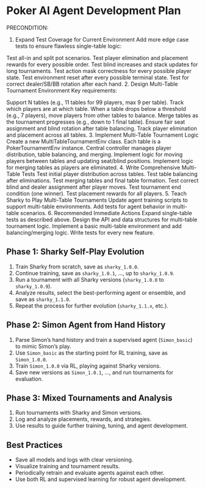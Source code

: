 

# Poker AI Agent Development Plan


PRECONDITION:

1. Expand Test Coverage for Current Environment
Add more edge case tests to ensure flawless single-table logic:

Test all-in and split pot scenarios.
Test player elimination and placement rewards for every possible order.
Test blind increases and stack updates for long tournaments.
Test action mask correctness for every possible player state.
Test environment reset after every possible terminal state.
Test for correct dealer/SB/BB rotation after each hand.
2. Design Multi-Table Tournament Environment
Key requirements:

Support N tables (e.g., 11 tables for 99 players, max 9 per table).
Track which players are at which table.
When a table drops below a threshold (e.g., 7 players), move players from other tables to balance.
Merge tables as the tournament progresses (e.g., down to 1 final table).
Ensure fair seat assignment and blind rotation after table balancing.
Track player elimination and placement across all tables.
3. Implement Multi-Table Tournament Logic
Create a new MultiTableTournamentEnv class.
Each table is a PokerTournamentEnv instance.
Central controller manages player distribution, table balancing, and merging.
Implement logic for moving players between tables and updating seat/blind positions.
Implement logic for merging tables as players are eliminated.
4. Write Comprehensive Multi-Table Tests
Test initial player distribution across tables.
Test table balancing after eliminations.
Test merging tables and final table formation.
Test correct blind and dealer assignment after player moves.
Test tournament end condition (one winner).
Test placement rewards for all players.
5. Teach Sharky to Play Multi-Table Tournaments
Update agent training scripts to support multi-table environments.
Add tests for agent behavior in multi-table scenarios.
6. Recommended Immediate Actions
Expand single-table tests as described above.
Design the API and data structures for multi-table tournament logic.
Implement a basic multi-table environment and add balancing/merging logic.
Write tests for every new feature.


## Phase 1: Sharky Self-Play Evolution
1. Train Sharky from scratch, save as `sharky_1.0.0`.
2. Continue training, save as `sharky_1.0.1`, ..., up to `sharky_1.0.9`.
3. Run a tournament with all Sharky versions (`sharky_1.0.0` to `sharky_1.0.9`).
4. Analyze results, select the best-performing agent or ensemble, and save as `sharky_1.1.0`.
5. Repeat the process for further evolution (`sharky_1.1.x`, etc.).

## Phase 2: Simon Agent from Hand History
1. Parse Simon’s hand history and train a supervised agent (`Simon_basic`) to mimic Simon’s play.
2. Use `Simon_basic` as the starting point for RL training, save as `Simon_1.0.0`.
3. Train `Simon_1.0.0` via RL, playing against Sharky versions.
4. Save new versions as `Simon_1.0.1`, ..., and run tournaments for evaluation.

## Phase 3: Mixed Tournaments and Analysis
1. Run tournaments with Sharky and Simon versions.
2. Log and analyze placements, rewards, and strategies.
3. Use results to guide further training, tuning, and agent development.

## Best Practices
- Save all models and logs with clear versioning.
- Visualize training and tournament results.
- Periodically retrain and evaluate agents against each other.
- Use both RL and supervised learning for robust agent development.